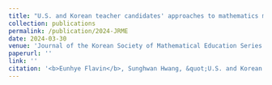 ```yaml
---
title: "U.S. and Korean teacher candidates' approaches to mathematics modeling on a social justice issue"
collection: publications
permalink: /publication/2024-JRME
date: 2024-03-30
venue: 'Journal of the Korean Society of Mathematical Education Series D: Research in Mathematical Education'
paperurl: ''
link: ''
citation: '<b>Eunhye Flavin</b>, Sunghwan Hwang, &quot;U.S. and Korean teacher candidates' approaches to mathematics modeling on a social justice issue,&quot; in <i>Journal of the Korean Society of Mathematical Education Series D: Research in Mathematical Education</i>, forthcoming, 2024.'
---
```


